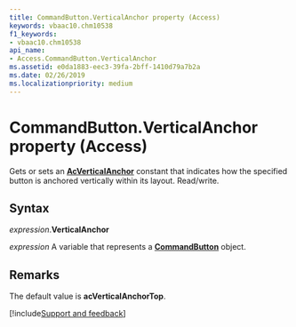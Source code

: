 ```yaml
---
title: CommandButton.VerticalAnchor property (Access)
keywords: vbaac10.chm10538
f1_keywords:
- vbaac10.chm10538
api_name:
- Access.CommandButton.VerticalAnchor
ms.assetid: e0da1883-eec3-39fa-2bff-1410d79a7b2a
ms.date: 02/26/2019
ms.localizationpriority: medium
---
```



# CommandButton.VerticalAnchor property (Access)

Gets or sets an **[AcVerticalAnchor](Access.AcVerticalAnchor.md)** constant that indicates how the specified button is anchored vertically within its layout. Read/write.


## Syntax

_expression_.**VerticalAnchor**

_expression_ A variable that represents a **[CommandButton](Access.CommandButton.md)** object.


## Remarks

The default value is **acVerticalAnchorTop**.




[!include[Support and feedback](~/includes/feedback-boilerplate.md)]